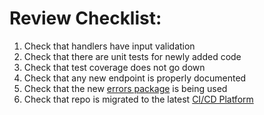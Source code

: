 # Review Checklist:
1. Check that handlers have input validation
2. Check that there are unit tests for newly added code
3. Check that test coverage does not go down
4. Check that any new endpoint is properly documented
5. Check that the new [errors package](https://github.com/addigy/errors) is being used
6. Check that repo is migrated to the latest [CI/CD Platform](https://docs.google.com/document/d/1hzi4H7HXEfV1Pk9BP-k9fQTFRnVC9WNyuGQJjY4wyfE/edit?usp=sharing)
